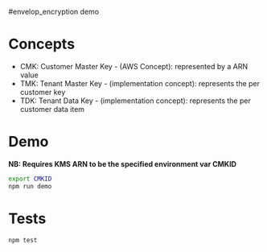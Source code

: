 #envelop_encryption demo

# Concepts
* CMK: Customer Master Key - (AWS Concept): represented by a ARN value
* TMK: Tenant Master Key - (implementation concept): represents the per customer key
* TDK: Tenant Data Key - (implementation concept):  represents the per customer data item


# Demo
**NB: Requires KMS ARN to be the specified  environment var CMKID**

```bash
export CMKID
npm run demo
``` 
# Tests
```bash
npm test
``` 